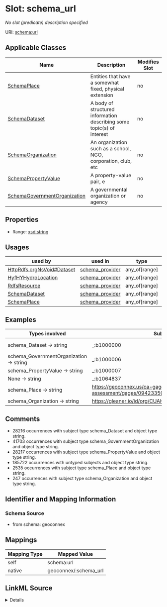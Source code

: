 

# Slot: schema_url


_No slot (predicate) description specified_





URI: [schema:url](https://schema.org/url)



<!-- no inheritance hierarchy -->





## Applicable Classes

| Name | Description | Modifies Slot |
| --- | --- | --- |
| [SchemaPlace](../classes/SchemaPlace.md) | Entities that have a somewhat fixed, physical extension |  no  |
| [SchemaDataset](../classes/SchemaDataset.md) | A body of structured information describing some topic(s) of interest |  no  |
| [SchemaOrganization](../classes/SchemaOrganization.md) | An organization such as a school, NGO, corporation, club, etc |  no  |
| [SchemaPropertyValue](../classes/SchemaPropertyValue.md) | A property-value pair, e |  no  |
| [SchemaGovernmentOrganization](../classes/SchemaGovernmentOrganization.md) | A governmental organization or agency |  no  |







## Properties

* Range: [xsd:string](xsd:string)

## Usages

| used by | used in | type | used |
| ---  | --- | --- | --- |
| [HttpRdfs.orgNsVoid#Dataset](../classes/HttpRdfs.orgNsVoid#Dataset.md) | [schema_provider](../slots/schema_provider.md) | any_of[range] | [schema_url](../slots/schema_url.md) |
| [HyfHYHydroLocation](../classes/HyfHYHydroLocation.md) | [schema_provider](../slots/schema_provider.md) | any_of[range] | [schema_url](../slots/schema_url.md) |
| [RdfsResource](../classes/RdfsResource.md) | [schema_provider](../slots/schema_provider.md) | any_of[range] | [schema_url](../slots/schema_url.md) |
| [SchemaDataset](../classes/SchemaDataset.md) | [schema_provider](../slots/schema_provider.md) | any_of[range] | [schema_url](../slots/schema_url.md) |
| [SchemaPlace](../classes/SchemaPlace.md) | [schema_provider](../slots/schema_provider.md) | any_of[range] | [schema_url](../slots/schema_url.md) |







## Examples

| Types involved | Subject | Predicate | Object |
| --- | --- | --- | --- |
| schema_Dataset → string | _:b1000000 | schema:url | https://waterdata.usgs.gov/monitoring-location/293229091230800/#parameterCode=00010 |
| schema_GovernmentOrganization → string | _:b1000006 | schema:url | https://waterdata.usgs.gov |
| schema_PropertyValue → string | _:b1000007 | schema:url | https://en.wikipedia.org/w/index.php?search=Gage height |
| None → string | _:b1064837 | schema:url | https://waterdata.usgs.gov/monitoring-location/14206920 |
| schema_Place → string | https://geoconnex.us/ca-gage-assessment/gages/09423350 | schema:url | https://waterdata.usgs.gov |
| schema_Organization → string | https://gleaner.io/id/org/CUAHSI_CUAHSI_HIS_CRWA_ids__0 | schema:url | https://geoconnex.us/sitemap/CUAHSI/CUAHSI_HIS_CRWA_ids__0.xml |


## Comments

* 28216 occurrences with subject type schema_Dataset and object type string.
* 41703 occurrences with subject type schema_GovernmentOrganization and object type string.
* 28217 occurrences with subject type schema_PropertyValue and object type string.
* 185722 occurrences with untyped subjects and object type string.
* 2535 occurrences with subject type schema_Place and object type string.
* 247 occurrences with subject type schema_Organization and object type string.

## Identifier and Mapping Information







### Schema Source


* from schema: geoconnex




## Mappings

| Mapping Type | Mapped Value |
| ---  | ---  |
| self | schema:url |
| native | geoconnex/:schema_url |




## LinkML Source

<details>
```yaml
name: schema_url
description: No slot (predicate) description specified
comments:
- 28216 occurrences with subject type schema_Dataset and object type string.
- 41703 occurrences with subject type schema_GovernmentOrganization and object type
  string.
- 28217 occurrences with subject type schema_PropertyValue and object type string.
- 185722 occurrences with untyped subjects and object type string.
- 2535 occurrences with subject type schema_Place and object type string.
- 247 occurrences with subject type schema_Organization and object type string.
examples:
- description: schema_Dataset → string
  object:
    example_object: https://waterdata.usgs.gov/monitoring-location/293229091230800/#parameterCode=00010
    example_predicate: schema:url
    example_subject: _:b1000000
- description: schema_GovernmentOrganization → string
  object:
    example_object: https://waterdata.usgs.gov
    example_predicate: schema:url
    example_subject: _:b1000006
- description: schema_PropertyValue → string
  object:
    example_object: https://en.wikipedia.org/w/index.php?search=Gage height
    example_predicate: schema:url
    example_subject: _:b1000007
- description: None → string
  object:
    example_object: https://waterdata.usgs.gov/monitoring-location/14206920
    example_predicate: schema:url
    example_subject: _:b1064837
- description: schema_Place → string
  object:
    example_object: https://waterdata.usgs.gov
    example_predicate: schema:url
    example_subject: https://geoconnex.us/ca-gage-assessment/gages/09423350
- description: schema_Organization → string
  object:
    example_object: https://geoconnex.us/sitemap/CUAHSI/CUAHSI_HIS_CRWA_ids__0.xml
    example_predicate: schema:url
    example_subject: https://gleaner.io/id/org/CUAHSI_CUAHSI_HIS_CRWA_ids__0
from_schema: geoconnex
rank: 1000
slot_uri: schema:url
alias: schema_url
domain_of:
- schema_Dataset
- schema_GovernmentOrganization
- schema_Organization
- schema_Place
- schema_PropertyValue
range: string

```
</details>